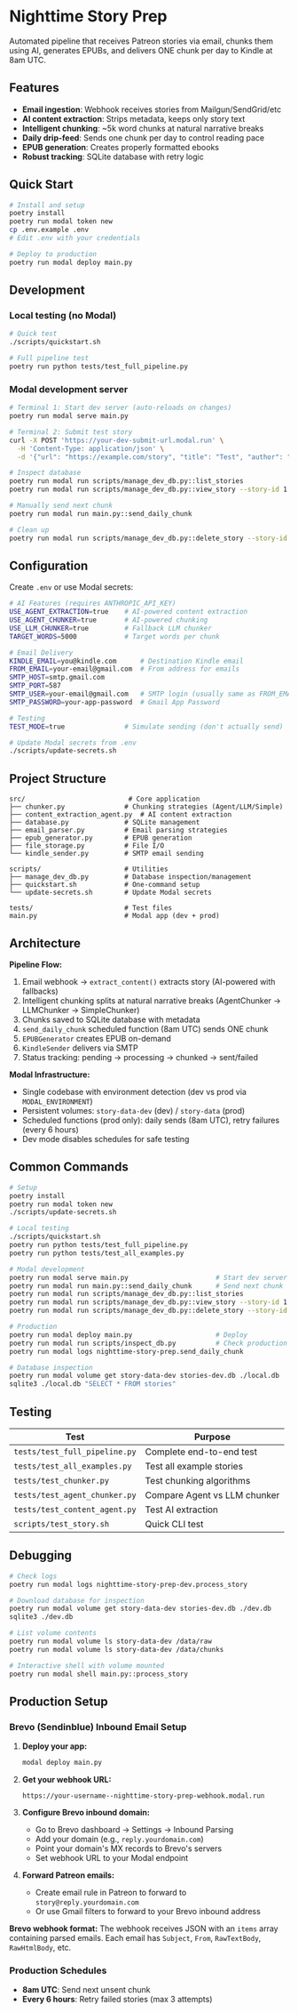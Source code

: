 # Nighttime Story Prep

Automated pipeline that receives Patreon stories via email, chunks them using AI, generates EPUBs, and delivers ONE chunk per day to Kindle at 8am UTC.

## Features

- **Email ingestion**: Webhook receives stories from Mailgun/SendGrid/etc
- **AI content extraction**: Strips metadata, keeps only story text
- **Intelligent chunking**: ~5k word chunks at natural narrative breaks
- **Daily drip-feed**: Sends one chunk per day to control reading pace
- **EPUB generation**: Creates properly formatted ebooks
- **Robust tracking**: SQLite database with retry logic

## Quick Start

```bash
# Install and setup
poetry install
poetry run modal token new
cp .env.example .env
# Edit .env with your credentials

# Deploy to production
poetry run modal deploy main.py
```

## Development

### Local testing (no Modal)

```bash
# Quick test
./scripts/quickstart.sh

# Full pipeline test
poetry run python tests/test_full_pipeline.py
```

### Modal development server

```bash
# Terminal 1: Start dev server (auto-reloads on changes)
poetry run modal serve main.py

# Terminal 2: Submit test story
curl -X POST 'https://your-dev-submit-url.modal.run' \
  -H 'Content-Type: application/json' \
  -d '{"url": "https://example.com/story", "title": "Test", "author": "Author"}'

# Inspect database
poetry run modal run scripts/manage_dev_db.py::list_stories
poetry run modal run scripts/manage_dev_db.py::view_story --story-id 1

# Manually send next chunk
poetry run modal run main.py::send_daily_chunk

# Clean up
poetry run modal run scripts/manage_dev_db.py::delete_story --story-id 1
```

## Configuration

Create `.env` or use Modal secrets:

```bash
# AI Features (requires ANTHROPIC_API_KEY)
USE_AGENT_EXTRACTION=true    # AI-powered content extraction
USE_AGENT_CHUNKER=true       # AI-powered chunking
USE_LLM_CHUNKER=true         # Fallback LLM chunker
TARGET_WORDS=5000            # Target words per chunk

# Email Delivery
KINDLE_EMAIL=you@kindle.com      # Destination Kindle email
FROM_EMAIL=your-email@gmail.com  # From address for emails
SMTP_HOST=smtp.gmail.com
SMTP_PORT=587
SMTP_USER=your-email@gmail.com   # SMTP login (usually same as FROM_EMAIL)
SMTP_PASSWORD=your-app-password  # Gmail App Password

# Testing
TEST_MODE=true               # Simulate sending (don't actually send)

# Update Modal secrets from .env
./scripts/update-secrets.sh
```

## Project Structure

```
src/                          # Core application
├── chunker.py               # Chunking strategies (Agent/LLM/Simple)
├── content_extraction_agent.py  # AI content extraction
├── database.py              # SQLite management
├── email_parser.py          # Email parsing strategies
├── epub_generator.py        # EPUB generation
├── file_storage.py          # File I/O
└── kindle_sender.py         # SMTP email sending

scripts/                     # Utilities
├── manage_dev_db.py         # Database inspection/management
├── quickstart.sh            # One-command setup
└── update-secrets.sh        # Update Modal secrets

tests/                       # Test files
main.py                      # Modal app (dev + prod)
```

## Architecture

**Pipeline Flow:**

1. Email webhook → `extract_content()` extracts story (AI-powered with fallbacks)
2. Intelligent chunking splits at natural narrative breaks (AgentChunker → LLMChunker → SimpleChunker)
3. Chunks saved to SQLite database with metadata
4. `send_daily_chunk` scheduled function (8am UTC) sends ONE chunk
5. `EPUBGenerator` creates EPUB on-demand
6. `KindleSender` delivers via SMTP
7. Status tracking: pending → processing → chunked → sent/failed

**Modal Infrastructure:**

- Single codebase with environment detection (dev vs prod via `MODAL_ENVIRONMENT`)
- Persistent volumes: `story-data-dev` (dev) / `story-data` (prod)
- Scheduled functions (prod only): daily sends (8am UTC), retry failures (every 6 hours)
- Dev mode disables schedules for safe testing

## Common Commands

```bash
# Setup
poetry install
poetry run modal token new
./scripts/update-secrets.sh

# Local testing
./scripts/quickstart.sh
poetry run python tests/test_full_pipeline.py
poetry run python tests/test_all_examples.py

# Modal development
poetry run modal serve main.py                      # Start dev server
poetry run modal run main.py::send_daily_chunk      # Send next chunk
poetry run modal run scripts/manage_dev_db.py::list_stories
poetry run modal run scripts/manage_dev_db.py::view_story --story-id 1
poetry run modal run scripts/manage_dev_db.py::delete_story --story-id 1

# Production
poetry run modal deploy main.py                     # Deploy
poetry run modal run scripts/inspect_db.py          # Check production DB
poetry run modal logs nighttime-story-prep.send_daily_chunk

# Database inspection
poetry run modal volume get story-data-dev stories-dev.db ./local.db
sqlite3 ./local.db "SELECT * FROM stories"
```

## Testing

| Test                          | Purpose                      |
| ----------------------------- | ---------------------------- |
| `tests/test_full_pipeline.py` | Complete end-to-end test     |
| `tests/test_all_examples.py`  | Test all example stories     |
| `tests/test_chunker.py`       | Test chunking algorithms     |
| `tests/test_agent_chunker.py` | Compare Agent vs LLM chunker |
| `tests/test_content_agent.py` | Test AI extraction           |
| `scripts/test_story.sh`       | Quick CLI test               |

## Debugging

```bash
# Check logs
poetry run modal logs nighttime-story-prep-dev.process_story

# Download database for inspection
poetry run modal volume get story-data-dev stories-dev.db ./dev.db
sqlite3 ./dev.db

# List volume contents
poetry run modal volume ls story-data-dev /data/raw
poetry run modal volume ls story-data-dev /data/chunks

# Interactive shell with volume mounted
poetry run modal shell main.py::process_story
```

## Production Setup

### Brevo (Sendinblue) Inbound Email Setup

1. **Deploy your app:**
   ```bash
   modal deploy main.py
   ```

2. **Get your webhook URL:**
   ```
   https://your-username--nighttime-story-prep-webhook.modal.run
   ```

3. **Configure Brevo inbound domain:**
   - Go to Brevo dashboard → Settings → Inbound Parsing
   - Add your domain (e.g., `reply.yourdomain.com`)
   - Point your domain's MX records to Brevo's servers
   - Set webhook URL to your Modal endpoint

4. **Forward Patreon emails:**
   - Create email rule in Patreon to forward to `story@reply.yourdomain.com`
   - Or use Gmail filters to forward to your Brevo inbound address

**Brevo webhook format:** The webhook receives JSON with an `items` array containing parsed emails. Each email has `Subject`, `From`, `RawTextBody`, `RawHtmlBody`, etc.

### Production Schedules

- **8am UTC**: Send next unsent chunk
- **Every 6 hours**: Retry failed stories (max 3 attempts)
